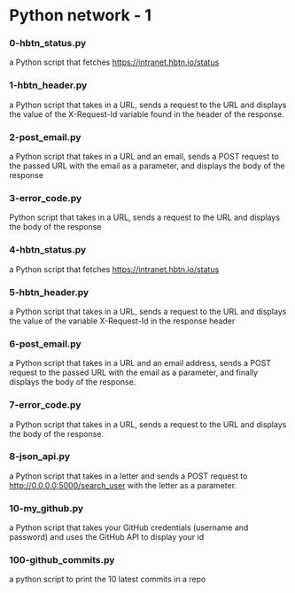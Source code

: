 # Python network - 1
### 0-hbtn_status.py
a Python script that fetches https://intranet.hbtn.io/status
### 1-hbtn_header.py
a Python script that takes in a URL, sends a request to the URL and displays the value of the X-Request-Id variable found in the header of the response.
### 2-post_email.py
a Python script that takes in a URL and an email, sends a POST request to the passed URL with the email as a parameter, and displays the body of the response
### 3-error_code.py
Python script that takes in a URL, sends a request to the URL and displays the body of the response
### 4-hbtn_status.py
a Python script that fetches https://intranet.hbtn.io/status
### 5-hbtn_header.py
a Python script that takes in a URL, sends a request to the URL and displays the value of the variable X-Request-Id in the response header
### 6-post_email.py
a Python script that takes in a URL and an email address, sends a POST request to the passed URL with the email as a parameter, and finally displays the body of the response.
### 7-error_code.py
a Python script that takes in a URL, sends a request to the URL and displays the body of the response.
### 8-json_api.py
a Python script that takes in a letter and sends a POST request to http://0.0.0.0:5000/search_user with the letter as a parameter.
### 10-my_github.py
a Python script that takes your GitHub credentials (username and password) and uses the GitHub API to display your id
### 100-github_commits.py
a python script to print the 10 latest commits in a repo
